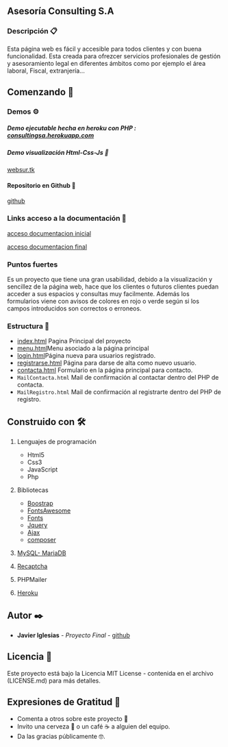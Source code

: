 ## Asesoría Consulting S.A

### Descripción 📋

Esta página web es fácil y accesible para todos clientes y con buena funcionalidad.
Esta creada para ofrezcer servicios profesionales de gestión y asesoramiento legal en diferentes ámbitos como por ejemplo el área laboral, Fiscal, extranjería...

## Comenzando 🚀

### Demos ⚙️

##### Demo ejecutable hecha en heroku con PHP : [consultingsa.herokuapp.com](http://consultingsa.herokuapp.com/)

##### Demo visualización Html-Css-Js 🔩

[websur.tk](https://www.websur.tk/)

#### Repositorio en Github 📖

[github](https://github.com/JavierIglesias27/consultoria)

### Links acceso a la documentación 📖

[acceso documentacion inicial](./doc/parte1Consulting/README.md)

[acceso documentacion final](./doc/parte2Consulting/README.md)

### Puntos fuertes

Es un proyecto que tiene una gran usabilidad, debido a la visualización y sencillez de la página web, hace que los clientes o futuros clientes puedan acceder a sus espacios y consultas muy facilmente. Además los formularios viene con avisos de colores en rojo o verde según si los campos introducidos son correctos o erroneos.

### Estructura 🔧

- [index.html](/index.html) Pagina Principal del proyecto
- [menu.html](/menu.html)Menu asociado a la página principal
- [login.html](/registerFinal/login.html)Página nueva para usuarios registrado.
- [registrarse.html](/registerFinal/registrarse.html) Página para darse de alta como nuevo usuario.
- [contacta.html](/contacta/contacta.html) Formulario en la página principal para contacto.
- `MailContacta.html` Mail de confirmación al contactar dentro del PHP de contacta.
- `MailRegistro.html` Mail de confirmación al registrarte dentro del PHP de registro.

## Construido con 🛠️

1. Lenguajes de programación

   - Html5
   - Css3
   - JavaScript
   - Php

2. Bibliotecas

   - [Boostrap](https://getbootstrap.com/)
   - [FontsAwesome](https://fontawesome.com/)
   - [Fonts](https://fonts.google.com/)
   - [Jquery](https://fonts.google.com/)
   - [Ajax](https://developer.mozilla.org/es/docs/Web/Guide/AJAX)
   - [composer](https://getcomposer.org/)

3. [MySQL- MariaDB](https://www.freemysqlhosting.net/register/?action=register)
4. [Recaptcha](https://www.google.com/recaptcha/about/)
5. PHPMailer
6. [Heroku](https://www.heroku.com/)

## Autor ✒️

- **Javier Iglesias** - _Proyecto Final_ - [github](https://github.com/JavierIglesias27)

## Licencia 📄

Este proyecto está bajo la Licencia MIT License - contenida en el archivo (LICENSE.md) para más detalles.

## Expresiones de Gratitud 🎁

- Comenta a otros sobre este proyecto 📢
- Invito una cerveza 🍺 o un café ☕ a alguien del equipo.
- Da las gracias públicamente 🤓.
